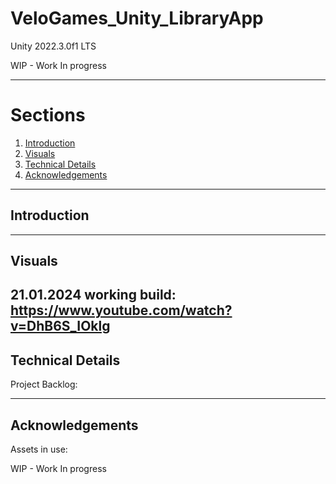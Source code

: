 # VeloGames_Unity_LibraryApp

Unity 2022.3.0f1 LTS 

WIP - Work In progress 

----------
<!-- TABLE OF SECTIONS -->
  # Sections
  <ol>
	  <li><a href="#Introduction">Introduction</a></li>
	  <li><a href="#Visuals">Visuals</a></li>
	  <li><a href="#Technical Details">Technical Details</a></li>
	  <li><a href="#Acknowledgements">Acknowledgements</a></li>
  </ol>

----------

<!-- INTRODUCTION -->
## Introduction

----------

<!-- Visuals -->
## Visuals


21.01.2024 working build: 
https://www.youtube.com/watch?v=DhB6S_IOklg
----------

<!-- Technical Details -->
## Technical Details

Project Backlog:


----------

<!-- Acknowledgements -->
## Acknowledgements

Assets in use: 


WIP - Work In progress 